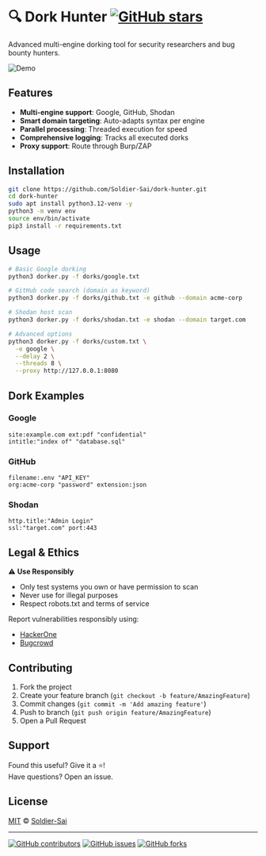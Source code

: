 # 🔍 Dork Hunter [![GitHub stars](https://img.shields.io/github/stars/Soldier-Sai/dork-hunter?style=social)](https://github.com/Soldier-Sai/dork-hunter)

Advanced multi-engine dorking tool for security researchers and bug bounty hunters.

![Demo](https://media.giphy.com/media/v1.Y2lkPTc5MGI3NjExcDk0dW1mY2V6dW5yY3V1eW5jZ3B5eGx4bGZ6dHhqZ2Z1dWx6ZyZlcD12MV9pbnRlcm5hbF9naWZfYnlfaWQmY3Q9Zw/xT5LMHxhOfscxPfIfm/giphy.gif)

## Features
- **Multi-engine support**: Google, GitHub, Shodan
- **Smart domain targeting**: Auto-adapts syntax per engine
- **Parallel processing**: Threaded execution for speed
- **Comprehensive logging**: Tracks all executed dorks
- **Proxy support**: Route through Burp/ZAP

## Installation
```bash
git clone https://github.com/Soldier-Sai/dork-hunter.git
cd dork-hunter
sudo apt install python3.12-venv -y
python3 -m venv env 
source env/bin/activate
pip3 install -r requirements.txt
```

## Usage
```bash
# Basic Google dorking
python3 dorker.py -f dorks/google.txt

# GitHub code search (domain as keyword)
python3 dorker.py -f dorks/github.txt -e github --domain acme-corp

# Shodan host scan
python3 dorker.py -f dorks/shodan.txt -e shodan --domain target.com

# Advanced options
python3 dorker.py -f dorks/custom.txt \
  -e google \
  --delay 2 \
  --threads 8 \
  --proxy http://127.0.0.1:8080
```

## Dork Examples
### Google
```
site:example.com ext:pdf "confidential"
intitle:"index of" "database.sql"
```

### GitHub
```
filename:.env "API_KEY"
org:acme-corp "password" extension:json
```

### Shodan
```
http.title:"Admin Login"
ssl:"target.com" port:443
```
## Legal & Ethics
⚠️ **Use Responsibly**
- Only test systems you own or have permission to scan
- Never use for illegal purposes
- Respect robots.txt and terms of service

Report vulnerabilities responsibly using:
- [HackerOne](https://hackerone.com)
- [Bugcrowd](https://bugcrowd.com)

## Contributing
1. Fork the project
2. Create your feature branch (`git checkout -b feature/AmazingFeature`)
3. Commit changes (`git commit -m 'Add amazing feature'`)
4. Push to branch (`git push origin feature/AmazingFeature`)
5. Open a Pull Request

## Support
Found this useful? Give it a ⭐!  
Have questions? Open an issue.

## License
[MIT](LICENSE) © [Soldier-Sai](https://github.com/Soldier-Sai)

---

[![GitHub contributors](https://img.shields.io/github/contributors/Soldier-Sai/dork-hunter)](https://github.com/Soldier-Sai/dork-hunter/graphs/contributors)
[![GitHub issues](https://img.shields.io/github/issues/Soldier-Sai/dork-hunter)](https://github.com/Soldier-Sai/dork-hunter/issues)
[![GitHub forks](https://img.shields.io/github/forks/Soldier-Sai/dork-hunter)](https://github.com/Soldier-Sai/dork-hunter/network)
